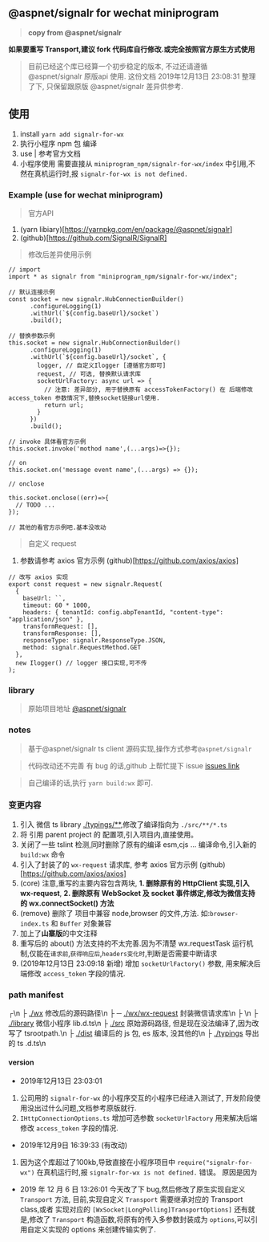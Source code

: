 ## @aspnet/signalr for wechat miniprogram

> **copy from @aspnet/signalr**

**如果要重写 Transport,建议 fork 代码库自行修改.或完全按照官方原生方式使用**

> 目前已经这个库已经算一个初步稳定的版本, 不过还请遵循 @aspnet/signalr 原版api 使用.
> 这份文档 2019年12月13日 23:08:31 整理了下, 只保留跟原版 @aspnet/signalr 差异供参考.

## 使用

1. install `yarn add signalr-for-wx`
2. 执行小程序 npm 包 编译
3. use | 参考官方文档
4. 小程序使用 需要直接从 `miniprogram_npm/signalr-for-wx/index` 中引用,不然在真机运行时,报 `signalr-for-wx is not defined.`

### Example (use for wechat miniprogram)

> 官方API
 1. (yarn libiary)[https://yarnpkg.com/en/package/@aspnet/signalr]
 2. (github)[https://github.com/SignalR/SignalR]

> 修改后差异使用示例
```
// import
import * as signalr from "miniprogram_npm/signalr-for-wx/index";

// 默认连接示例
const socket = new signalr.HubConnectionBuilder()
      .configureLogging(1)
      .withUrl(`${config.baseUrl}/socket`)
      .build();

// 替换参数示例
this.socket = new signalr.HubConnectionBuilder()
      .configureLogging(1)
      .withUrl(`${config.baseUrl}/socket`, {
        logger, // 自定义Ilogger [遵循官方即可]
        request, // 可选, 替换默认请求库
        socketUrlFactory: async url => {
          // 注意: 差异部分, 用于替换原有 accessTokenFactory() 在 后端修改 access_token 参数情况下,替换socket链接url使用.
          return url;
        }
      })
      .build();

// invoke 具体看官方示例
this.socket.invoke('mothod name',(...args)=>{});

// on
this.socket.on('message event name',(...args) => {});

// onclose

this.socket.onclose((err)=>{
  // TODO ...
});

// 其他的看官方示例吧.基本没改动

```
> 自定义 request

1. 参数请参考 axios 官方示例 (github)[https://github.com/axios/axios]

```
// 改写 axios 实现
export const request = new signalr.Request(
  {
    baseUrl: ``,
    timeout: 60 * 1000,
    headers: { tenantId: config.abpTenantId, "content-type": "application/json" },
    transformRequest: [],
    transformResponse: [],
    responseType: signalr.ResponseType.JSON,
    method: signalr.RequestMethod.GET
  }, 
  new Ilogger() // logger 接口实现,可不传
);

```



### library

> 原始项目地址 [@aspnet/signalr](https://github.com/aspnet/SignalR#readme)

### notes

> 基于@aspnet/signalr ts client 源码实现,操作方式参考`@aspnet/signalr`

> 代码改动还不完善 有 bug 的话,github 上帮忙提下 issue [issues link](https://github.com/a951055/signalr-for-wx/issues)

> 自己编译的话,执行 `yarn build:wx` 即可.

### 变更内容

1.  引入 微信 ts library [./typings/\*\*](/typings),修改了编译指向为 `./src/**/*.ts`
2.  将 引用 parent project 的 配置项,引入项目内,直接使用。
3.  关闭了一些 tslint 检测,同时删除了原有的编译 esm,cjs ... 编译命令,引入新的 `build:wx` 命令
4.  引入了封装了的 `wx-request` 请求库, 参考 axios 官方示例 (github)[https://github.com/axios/axios]
5.  (core) 注意,重写的主要内容包含两块, **1. 删除原有的 HttpClient 实现,引入 wx-request**, **2. 删除原有 WebSocket 及 socket 事件绑定,修改为微信支持的 wx.connectSocket() 方法**
6.  (remove) 删除了 项目中兼容 node,browser 的文件,方法. 如:`browser-index.ts` 和 `Buffer` 对象兼容
7.  加上了**山寨版**的中文注释
8.  重写后的 about() 方法支持的不太完善.因为不清楚 wx.requestTask 运行机制,仅能在`请求前`,`获得响应后`,`headers变化时`,判断是否需要中断请求
9. (2019年12月13日 23:09:18 新增) 增加 `socketUrlFactory()` 参数, 用来解决后端修改 `access_token` 字段的情况.

### path manifest

┌\n
├ [./wx](./wx) 修改后的源码路径\n
├ ─ [./wx/wx-request](./wx/wx-request) 封装微信请求库\n
├ \n
├ [./library](./library) 微信小程序 lib.d.ts\n
├ [./src](./src) 原始源码路径, 但是现在没法编译了,因为改写了 tsrootpath.\n
├ [./dist](./dist) 编译后的 js 包, es 版本, 没其他的\n
├ [./typings](./typings) 导出的 ts .d.ts\n

#### version
- 2019年12月13日 23:03:01
 1. 公司用的 `signalr-for-wx` 的小程序交互的小程序已经进入测试了, 开发阶段使用没出过什么问题,文档参考原版就行.
 2. `IHttpConnectionOptions.ts` 增加可选参数 `socketUrlFactory` 用来解决后端修改 `access_token` 字段的情况. 
 
- 2019年12月9日 16:39:33 (有改动)
 1. 因为这个库超过了100kb,导致直接在小程序项目中 `require("signalr-for-wx")` 在真机运行时,报 `signalr-for-wx is not defined.` 错误。
 原因是因为

- 2019 年 12 月 6 日 13:26:01
  今天改了下 bug,然后修改了原生实现自定义 `Transport` 方法,
  目前,实现自定义 `Transport` 需要继承对应的 Transport class,或者 实现对应的 `[WxSocket|LongPolling]TransportOptions]`
  还有就是,修改了 `Transport` 构造函数,将原有的传入多参数封装成为 `options`,可以引用自定义实现的 options 来创建传输实例了.